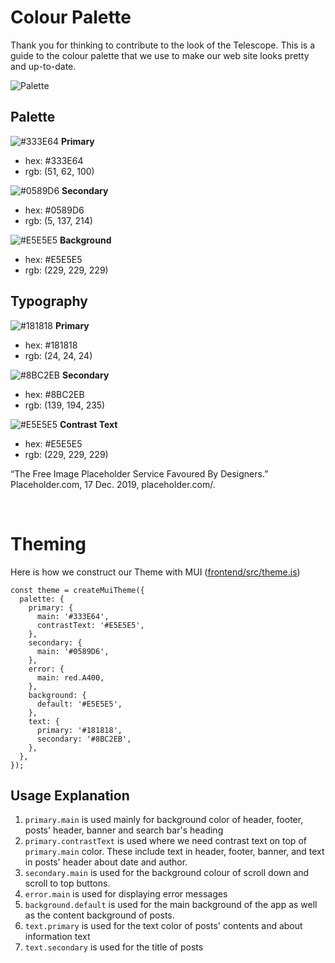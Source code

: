 # Colour Palette

Thank you for thinking to contribute to the look of the Telescope. This is a guide to the colour palette that we use to make our web site looks pretty and up-to-date.

![Palette](images/palette.png)

## Palette

![#333E64](https://placehold.it/15/333E64/000000?text=+) **Primary**

- hex: #333E64
- rgb: (51, 62, 100)

![#0589D6](https://placehold.it/15/0589D6/000000?text=+) **Secondary**

- hex: #0589D6
- rgb: (5, 137, 214)

![#E5E5E5](https://placehold.it/15/E5E5E5/000000?text=+) **Background**

- hex: #E5E5E5
- rgb: (229, 229, 229)

## Typography

![#181818](https://placehold.it/15/181818/000000?text=+) **Primary**

- hex: #181818
- rgb: (24, 24, 24)

![#8BC2EB](https://placehold.it/15/8BC2EB/000000?text=+) **Secondary**

- hex: #8BC2EB
- rgb: (139, 194, 235)

![#E5E5E5](https://placehold.it/15/E5E5E5/000000?text=+) **Contrast Text**

- hex: #E5E5E5
- rgb: (229, 229, 229)

“The Free Image Placeholder Service Favoured By Designers.” Placeholder.com, 17 Dec. 2019, placeholder.com/.

<br/>

# Theming

Here is how we construct our Theme with MUI ([frontend/src/theme.js](https://github.com/Seneca-CDOT/telescope/blob/master/src/frontend/gatsby/src/theme.js))

```node
const theme = createMuiTheme({
  palette: {
    primary: {
      main: '#333E64',
      contrastText: '#E5E5E5',
    },
    secondary: {
      main: '#0589D6',
    },
    error: {
      main: red.A400,
    },
    background: {
      default: '#E5E5E5',
    },
    text: {
      primary: '#181818',
      secondary: '#8BC2EB',
    },
  },
});
```

## Usage Explanation

1. `primary.main` is used mainly for background color of header, footer, posts' header, banner and search bar's heading
2. `primary.contrastText` is used where we need contrast text on top of `primary.main` color. These include text in header, footer, banner, and text in posts' header about date and author.
3. `secondary.main` is used for the background colour of scroll down and scroll to top buttons.
4. `error.main` is used for displaying error messages
5. `background.default` is used for the main background of the app as well as the content background of posts.
6. `text.primary` is used for the text color of posts' contents and about information text
7. `text.secondary` is used for the title of posts
